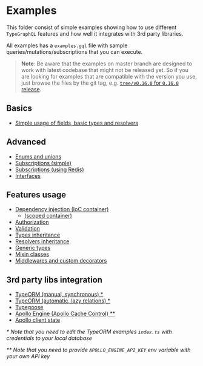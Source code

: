 # Examples

This folder consist of simple examples showing how to use different `TypeGraphQL` features and how well it integrates with 3rd party libraries.

All examples has a `examples.gql` file with sample queries/mutations/subscriptions that you can execute.

> **Note**: Be aware that the examples on master branch are designed to work with latest codebase that might not be released yet.
So if you are looking for examples that are compatible with the version you use, just browse the files by the git tag, e.g. [`tree/v0.16.0` for `0.16.0` release](https://github.com/MichalLytek/type-graphql/tree/v0.16.0/examples).

## Basics

- [Simple usage of fields, basic types and resolvers](./simple-usage)

## Advanced

- [Enums and unions](./enums-and-unions)
- [Subscriptions (simple)](./simple-subscriptions)
- [Subscriptions (using Redis)](./redis-subscriptions)
- [Interfaces](./interfaces-inheritance)

## Features usage

- [Dependency injection (IoC container)](./using-container)
  - [(scoped container)](./using-scoped-container)
- [Authorization](./authorization)
- [Validation](./automatic-validation)
- [Types inheritance](./interfaces-inheritance)
- [Resolvers inheritance](./resolvers-inheritance)
- [Generic types](./generic-types)
- [Mixin classes](./mixin-classes)
- [Middlewares and custom decorators](./middlewares-custom-decorators)

## 3rd party libs integration

- [TypeORM (manual, synchronous) \*](./typeorm-basic-usage)
- [TypeORM (automatic, lazy relations) \*](./typeorm-lazy-relations)
- [Typegoose](./typegoose)
- [Apollo Engine (Apollo Cache Control) \*\*](./apollo-engine)
- [Apollo client state](./apollo-client)

_\* Note that you need to edit the TypeORM examples `index.ts` with credentials to your local database_

_\*\* Note that you need to provide `APOLLO_ENGINE_API_KEY` env variable with your own API key_
